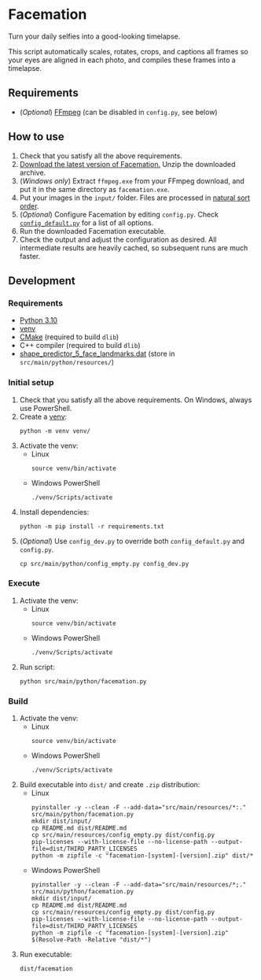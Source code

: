 # Facemation
Turn your daily selfies into a good-looking timelapse.

This script automatically scales, rotates, crops, and captions all frames so your eyes are aligned in each photo, and
compiles these frames into a timelapse.

## Requirements
* (_Optional_) [FFmpeg](https://ffmpeg.org/) (can be disabled in `config.py`, see below)

## How to use
1. Check that you satisfy all the above requirements.
2. [Download the latest version of Facemation.](https://github.com/FWDekker/facemation/releases/latest)
   Unzip the downloaded archive.
3. (_Windows only_) Extract `ffmpeg.exe` from your FFmpeg download, and put it in the same directory as
   `facemation.exe`.
4. Put your images in the `input/` folder.
   Files are processed in [natural sort order](https://en.wikipedia.org/wiki/Natural_sort_order).
5. (_Optional_) Configure Facemation by editing `config.py`.
   Check [`config_default.py`](https://github.com/FWDekker/facemation/blob/master/src/main/resources/config_default.py)
   for a list of all options.
6. Run the downloaded Facemation executable.
7. Check the output and adjust the configuration as desired.
   All intermediate results are heavily cached, so subsequent runs are much faster.

## Development
### Requirements
* [Python 3.10](https://www.python.org/)
* [venv](https://docs.python.org/3/tutorial/venv.html)
* [CMake](https://cmake.org/) (required to build `dlib`)
* C++ compiler (required to build `dlib`)
* [shape_predictor_5_face_landmarks.dat](http://dlib.net/files/shape_predictor_5_face_landmarks.dat.bz2)
  (store in `src/main/python/resources/`)

### Initial setup
1. Check that you satisfy all the above requirements.
   On Windows, always use PowerShell.
2. Create a [venv](https://docs.python.org/3/tutorial/venv.html):
   ```shell
   python -m venv venv/
   ```
3. Activate the venv:
   * Linux
     ```shell
     source venv/bin/activate
     ```
   * Windows PowerShell
     ```shell
     ./venv/Scripts/activate
     ```
4. Install dependencies:
   ```shell
   python -m pip install -r requirements.txt
   ```
5. (_Optional_) Use `config_dev.py` to override both `config_default.py` and `config.py`.
   ```shell
   cp src/main/python/config_empty.py config_dev.py
   ```

### Execute
1. Activate the venv:
   * Linux
     ```shell
     source venv/bin/activate
     ```
   * Windows PowerShell
     ```shell
     ./venv/Scripts/activate
     ```
2. Run script:
   ```shell
   python src/main/python/facemation.py
   ```

### Build
1. Activate the venv:
   * Linux
     ```shell
     source venv/bin/activate
     ```
   * Windows PowerShell
     ```shell
     ./venv/Scripts/activate
     ```
2. Build executable into `dist/` and create `.zip` distribution:
   * Linux
     ```shell
     pyinstaller -y --clean -F --add-data="src/main/resources/*:." src/main/python/facemation.py
     mkdir dist/input/
     cp README.md dist/README.md
     cp src/main/resources/config_empty.py dist/config.py
     pip-licenses --with-license-file --no-license-path --output-file=dist/THIRD_PARTY_LICENSES
     python -m zipfile -c "facemation-[system]-[version].zip" dist/*
     ```
   * Windows PowerShell
     ```shell
     pyinstaller -y --clean -F --add-data="src/main/resources/*;." src/main/python/facemation.py
     mkdir dist/input/
     cp README.md dist/README.md
     cp src/main/resources/config_empty.py dist/config.py
     pip-licenses --with-license-file --no-license-path --output-file=dist/THIRD_PARTY_LICENSES
     python -m zipfile -c "facemation-[system]-[version].zip" $(Resolve-Path -Relative "dist/*")
     ```
3. Run executable:
   ```shell
   dist/facemation
   ```
